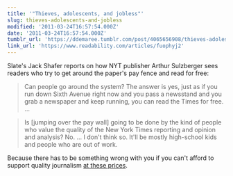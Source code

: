 ```yaml
---
title: '"Thieves, adolescents, and jobless"'
slug: thieves-adolescents-and-jobless
modified: '2011-03-24T16:57:54.000Z'
date: '2011-03-24T16:57:54.000Z'
tumblr_url: 'https://ddemaree.tumblr.com/post/4065656908/thieves-adolescents-and-jobless'
link_url: 'https://www.readability.com/articles/fuophyj2'
---
```

Slate's Jack Shafer reports on how NYT publisher Arthur Sulzberger sees readers who try to get around the paper's pay fence and read for free:

> Can people go around the system? The answer is yes, just as if you run down Sixth Avenue right now and you pass a newsstand and you grab a newspaper and keep running, you can read the Times for free. …

> Is \[jumping over the pay wall\] going to be done by the kind of people who value the quality of the New York Times reporting and opinion and analysis? No. … I don't think so. It'll be mostly high-school kids and people who are out of work.

Because there has to be something wrong with you if you can't afford to support quality journalism [at these prices](http://log.demaree.me/post/4064769801/digital-subscription-prices-visualized).
